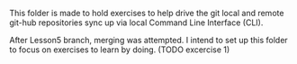 This folder is made to hold exercises to help drive the git local and remote git-hub repositories sync up via local Command Line Interface (CLI).

After Lesson5 branch, merging was attempted. I intend to set up this folder to focus on exercises to learn by doing.
(TODO excercise 1)
